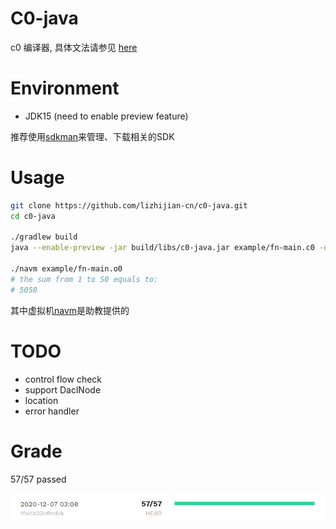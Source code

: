 # C0-java
c0 编译器, 具体文法请参见 [here](https://c0.karenia.cc/c0/c0.html)

# Environment
* JDK15 (need to enable preview feature)

推荐使用[sdkman](https://sdkman.io/)来管理、下载相关的SDK

# Usage
``` sh
git clone https://github.com/lizhijian-cn/c0-java.git
cd c0-java

./gradlew build
java --enable-preview -jar build/libs/c0-java.jar example/fn-main.c0 -o example/fn-main.o0

./navm example/fn-main.o0
# the sum from 1 to 50 equals to:
# 5050
```
其中虚拟机[navm](https://github.com/BUAA-SE-Compiling/natrium)是助教提供的

# TODO
* control flow check
* support DaclNode
* location
* error handler

# Grade
57/57 passed

![](https://raw.githubusercontent.com/lizhijian-cn/static/master/img/20201213024243.png)
